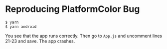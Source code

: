# Reproducing PlatformColor Bug

```
$ yarn
$ yarn android
```

You see that the app runs correctly. Then go to `App.js` and uncomment lines 21-23 and save. The app crashes.
